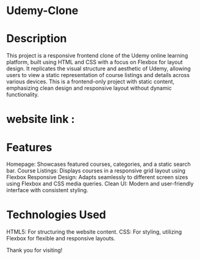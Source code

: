 # Udemy-Clone

# Description

This project is a responsive frontend clone of the Udemy online learning platform, built using HTML and CSS with a focus on Flexbox for layout design. It replicates the visual structure and aesthetic of Udemy, allowing users to view a static representation of course listings and details across various devices. This is a frontend-only project with static content, emphasizing clean design and responsive layout without dynamic functionality.

# website link :

# Features
Homepage: Showcases featured courses, categories, and a static search bar.
Course Listings: Displays courses in a responsive grid layout using Flexbox
Responsive Design: Adapts seamlessly to different screen sizes using Flexbox and CSS media queries.
Clean UI: Modern and user-friendly interface with consistent styling.

# Technologies Used
HTML5: For structuring the website content.
CSS: For styling, utilizing Flexbox for flexible and responsive layouts.

Thank you for visiting!
